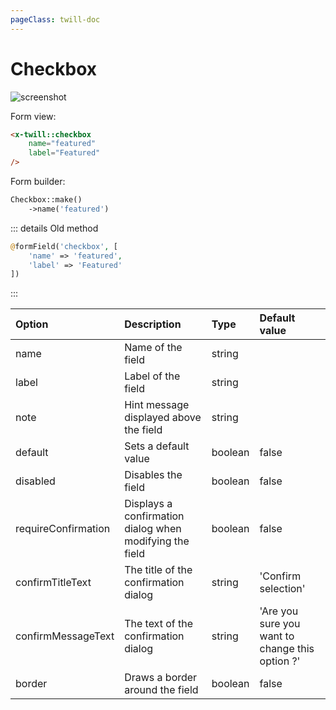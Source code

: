 ```yaml
---
pageClass: twill-doc
---
```


# Checkbox

![screenshot](/docs/_media/checkbox.png)

Form view:
```html
<x-twill::checkbox
    name="featured"
    label="Featured"
/>
```

Form builder:
```php
Checkbox::make()
    ->name('featured')
```

::: details Old method
```php
@formField('checkbox', [
    'name' => 'featured',
    'label' => 'Featured'
])
```
:::

| Option              | Description                                             | Type    | Default value                                   |
|:--------------------|:--------------------------------------------------------|:--------|:------------------------------------------------|
| name                | Name of the field                                       | string  |                                                 |
| label               | Label of the field                                      | string  |                                                 |
| note                | Hint message displayed above the field                  | string  |                                                 |
| default             | Sets a default value                                    | boolean | false                                           |
| disabled            | Disables the field                                      | boolean | false                                           | 
| requireConfirmation | Displays a confirmation dialog when modifying the field | boolean | false                                           |
| confirmTitleText    | The title of the confirmation dialog                    | string  | 'Confirm selection'                             |
| confirmMessageText  | The text of the confirmation dialog                     | string  | 'Are you sure you want to change this option ?' |
| border              | Draws a border around the field                         | boolean | false                                           |
